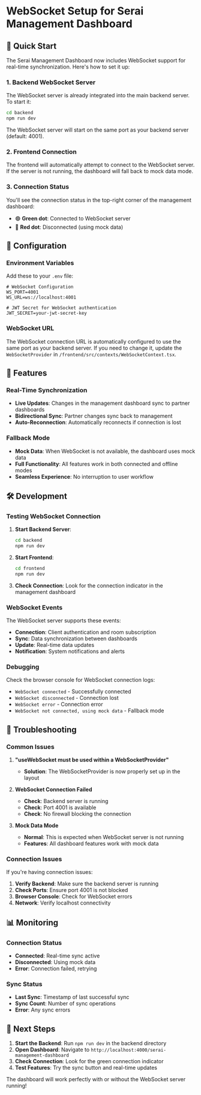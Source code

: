 # WebSocket Setup for Serai Management Dashboard

## 🚀 Quick Start

The Serai Management Dashboard now includes WebSocket support for real-time synchronization. Here's how to set it up:

### 1. **Backend WebSocket Server**

The WebSocket server is already integrated into the main backend server. To start it:

```bash
cd backend
npm run dev
```

The WebSocket server will start on the same port as your backend server (default: 4001).

### 2. **Frontend Connection**

The frontend will automatically attempt to connect to the WebSocket server. If the server is not running, the dashboard will fall back to mock data mode.

### 3. **Connection Status**

You'll see the connection status in the top-right corner of the management dashboard:
- 🟢 **Green dot**: Connected to WebSocket server
- 🔴 **Red dot**: Disconnected (using mock data)

## 🔧 Configuration

### Environment Variables

Add these to your `.env` file:

```env
# WebSocket Configuration
WS_PORT=4001
WS_URL=ws://localhost:4001

# JWT Secret for WebSocket authentication
JWT_SECRET=your-jwt-secret-key
```

### WebSocket URL

The WebSocket connection URL is automatically configured to use the same port as your backend server. If you need to change it, update the `WebSocketProvider` in `/frontend/src/contexts/WebSocketContext.tsx`.

## 📱 Features

### Real-Time Synchronization
- **Live Updates**: Changes in the management dashboard sync to partner dashboards
- **Bidirectional Sync**: Partner changes sync back to management
- **Auto-Reconnection**: Automatically reconnects if connection is lost

### Fallback Mode
- **Mock Data**: When WebSocket is not available, the dashboard uses mock data
- **Full Functionality**: All features work in both connected and offline modes
- **Seamless Experience**: No interruption to user workflow

## 🛠️ Development

### Testing WebSocket Connection

1. **Start Backend Server**:
   ```bash
   cd backend
   npm run dev
   ```

2. **Start Frontend**:
   ```bash
   cd frontend
   npm run dev
   ```

3. **Check Connection**: Look for the connection indicator in the management dashboard

### WebSocket Events

The WebSocket server supports these events:

- **Connection**: Client authentication and room subscription
- **Sync**: Data synchronization between dashboards
- **Update**: Real-time data updates
- **Notification**: System notifications and alerts

### Debugging

Check the browser console for WebSocket connection logs:
- `WebSocket connected` - Successfully connected
- `WebSocket disconnected` - Connection lost
- `WebSocket error` - Connection error
- `WebSocket not connected, using mock data` - Fallback mode

## 🚨 Troubleshooting

### Common Issues

1. **"useWebSocket must be used within a WebSocketProvider"**
   - **Solution**: The WebSocketProvider is now properly set up in the layout

2. **WebSocket Connection Failed**
   - **Check**: Backend server is running
   - **Check**: Port 4001 is available
   - **Check**: No firewall blocking the connection

3. **Mock Data Mode**
   - **Normal**: This is expected when WebSocket server is not running
   - **Features**: All dashboard features work with mock data

### Connection Issues

If you're having connection issues:

1. **Verify Backend**: Make sure the backend server is running
2. **Check Ports**: Ensure port 4001 is not blocked
3. **Browser Console**: Check for WebSocket errors
4. **Network**: Verify localhost connectivity

## 📊 Monitoring

### Connection Status
- **Connected**: Real-time sync active
- **Disconnected**: Using mock data
- **Error**: Connection failed, retrying

### Sync Status
- **Last Sync**: Timestamp of last successful sync
- **Sync Count**: Number of sync operations
- **Error**: Any sync errors

## 🎯 Next Steps

1. **Start the Backend**: Run `npm run dev` in the backend directory
2. **Open Dashboard**: Navigate to `http://localhost:4000/serai-management-dashboard`
3. **Check Connection**: Look for the green connection indicator
4. **Test Features**: Try the sync button and real-time updates

The dashboard will work perfectly with or without the WebSocket server running!
